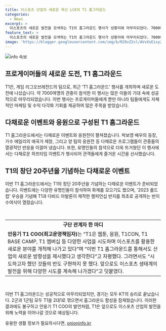 ```yaml
---
title: 이스포츠 산업의 새로운 혁신 LCK의 T1 홈그라운드
categories:
  - News
excerpt: >
  이스포츠의 새로운 발전을 모색하는 T1의 홈그라운드 행사가 성황리에 마무리되었다. 7000여명의 관중이 참여한 가운데, KT 롤스터와의 대결이 펼쳐졌으며 박보영과 에일리의 축하무대, 다양한 이벤트, 창단 20주년을 기념하는 다큐멘터리 등이 진행됐다. 팬미팅에서는 2023 롤드컵 우승을 기념해 챔피언십 반지를 공개하는 특별한 시간을 제공했다. T1의 COO는 이 행사를 통해 산업의 새로운 방향성을 제시했고, 미흡한 부분이 있었지만 계속해서 이스포츠 생태계의 발전을 위해 노력할 것이라고 밝혔다. (출처: T1, 디지털데일리)
feature_text: >
  이스포츠의 새로운 발전을 모색하는 T1의 홈그라운드 행사가 성황리에 마무리되었다. 7000여명의 관중이 참여한 가운데, KT 롤스터와의 대결이 펼쳐졌으며 박보영과 에일리의 축하무대, 다양한 이벤트, 창단 20주년을 기념하는 다큐멘터리 등이 진행됐다. 팬미팅에서는 2023 롤드컵 우승을 기념해 챔피언십 반지를 공개하는 특별한 시간을 제공했다. T1의 COO는 이 행사를 통해 산업의 새로운 방향성을 제시했고, 미흡한 부분이 있었지만 계속해서 이스포츠 생태계의 발전을 위해 노력할 것이라고 밝혔다. (출처: T1, 디지털데일리)
image: 'https://blogger.googleusercontent.com/img/b/R29vZ2xl/AVvXsEixyZcFfHzMRdzZMjFBmAUKJYCLCGyLL1o632UiGVXcaFdKo_bkvkuCioo0uUKlGfBVcT3P84aROyZIXSBEx3Aw5nCQ3pTgDom1WDC4m8eifvWiAmWEEVb4x6G_l8C0QH225ldMjyaFvpxGEBGNO37VmDTDMHGhJPq73UglMfDca1-0aw/s1600/blogspot.png'
---
```


<p><img src="https://blogger.googleusercontent.com/img/b/R29vZ2xl/AVvXsEixyZcFfHzMRdzZMjFBmAUKJYCLCGyLL1o632UiGVXcaFdKo_bkvkuCioo0uUKlGfBVcT3P84aROyZIXSBEx3Aw5nCQ3pTgDom1WDC4m8eifvWiAmWEEVb4x6G_l8C0QH225ldMjyaFvpxGEBGNO37VmDTDMHGhJPq73UglMfDca1-0aw/s1600/blogspot.png" alt="info 속보" /></p>

<h2 data-ke-size="size26">프로게이머들의 새로운 도전, T1 홈그라운드</h2>

<p>T1은, 게임 리그오브레전드의 팀으로, 최근 'T1 홈그라운드' 행사를 개최하며 새로운 도전에 나섰습니다. 약 7000여명의 관중이 참석한 이 행사는 많은 이들의 기대 속에 성공적으로 마무리되었습니다. 이번 행사는 프로게이머들에게 뿐만 아니라 팀들에게도 자체적인 마케팅 및 수익 다각화 기회를 제공하여 많은 주목을 받았습니다.</p>

<h2 data-ke-size="size26">다채로운 이벤트와 응원으로 구성된 T1 홈그라운드</h2>

<p>T1 홈그라운드에서는 다채로운 이벤트와 응원전이 펼쳐졌습니다. 박보영 배우의 등장, 가수 에일리의 애국가 제창, 그리고 양 팀의 응원전 등 다채로운 프로그램들이 관중들의 열광적인 반응을 이끌어 냈습니다. 또한, 유명인들의 참석으로 더욱 뜨거웠던 이 행사에서는 다채로운 하프타임 이벤트가 행사되어 관객들에게 즐거운 시간을 선사했습니다.</p>

<h2 data-ke-size="size26">T1의 창단 20주년을 기념하는 다채로운 이벤트</h2>

<p>이번 T1 홈그라운드에서는 T1의 창단 20주년을 기념하는 다채로운 이벤트가 준비되었습니다. 이벤트에는 다양한 유명인들이 참석하여 화제를 모으기도 했으며, '2023 롤드컵' 우승을 기념해 T1과 다비드 아발론이 제작한 챔피언십 반지를 최초로 공개하는 반지 수여식이 열렸습니다.</p>

<p data-ke-size="size16">&nbsp;</p>

<table>
  <tr>
    <td style="text-align: center; height: 17px;"><b>구단 관계자 한 마디</b></td>
  </tr>
  <tr>
    <td><b>안웅기 T1 COO(최고운영책임자)</b>는 “T1은 웹툰, 응원, T1CON, T1 BASE CAMP, T1 멤버십 등 다양한 사업을 시도하며 이스포츠를 활용한 새로운 분야를 개척해 나가고 있다”며 “이번 T1 홈그라운드를 통해서도 산업의 새로운 방향성을 제시했다고 생각한다”고 자평했다. 그러면서도 “시도하고자 했던 것들의 반도 구현하지 못 했다. 앞으로도 이스포츠 생태계의 발전을 위해 다양한 시도를 계속해 나가겠다”고 덧붙였다.</td>
  </tr>
</table>

<p data-ke-size="size16">&nbsp;</p>

<p>이번 T1 홈그라운드는 성공적으로 마무리되었지만, 경기는 모두 KT의 승리로 끝났습니다. 2군과 1군팀 모두 T1을 2대1로 꺾으면서 홈그라운드 함성을 잠재웠습니다. 이러한 결과에도 불구하고 안웅기 T1 COO의 발언처럼, T1은 앞으로도 이스포츠 산업의 발전을 위해 노력을 이어나갈 것으로 예상됩니다.</p>
유용한 생활 정보가 필요하시다면, <a href="https://onioninfo.kr" rel="dofollow">onioninfo.kr</a>


